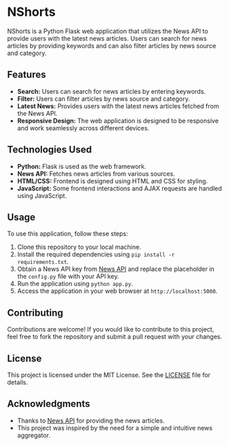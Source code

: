 # NShorts

NShorts is a Python Flask web application that utilizes the News API to provide users with the latest news articles. Users can search for news articles by providing keywords and can also filter articles by news source and category.

## Features

- **Search:** Users can search for news articles by entering keywords.
- **Filter:** Users can filter articles by news source and category.
- **Latest News:** Provides users with the latest news articles fetched from the News API.
- **Responsive Design:** The web application is designed to be responsive and work seamlessly across different devices.

## Technologies Used

- **Python:** Flask is used as the web framework.
- **News API:** Fetches news articles from various sources.
- **HTML/CSS:** Frontend is designed using HTML and CSS for styling.
- **JavaScript:** Some frontend interactions and AJAX requests are handled using JavaScript.
  
## Usage

To use this application, follow these steps:

1. Clone this repository to your local machine.
2. Install the required dependencies using `pip install -r requirements.txt`.
3. Obtain a News API key from [News API](https://newsapi.org/) and replace the placeholder in the `config.py` file with your API key.
4. Run the application using `python app.py`.
5. Access the application in your web browser at `http://localhost:5000`.

## Contributing

Contributions are welcome! If you would like to contribute to this project, feel free to fork the repository and submit a pull request with your changes.

## License

This project is licensed under the MIT License. See the [LICENSE](LICENSE) file for details.

## Acknowledgments

- Thanks to [News API](https://newsapi.org/) for providing the news articles.
- This project was inspired by the need for a simple and intuitive news aggregator.
